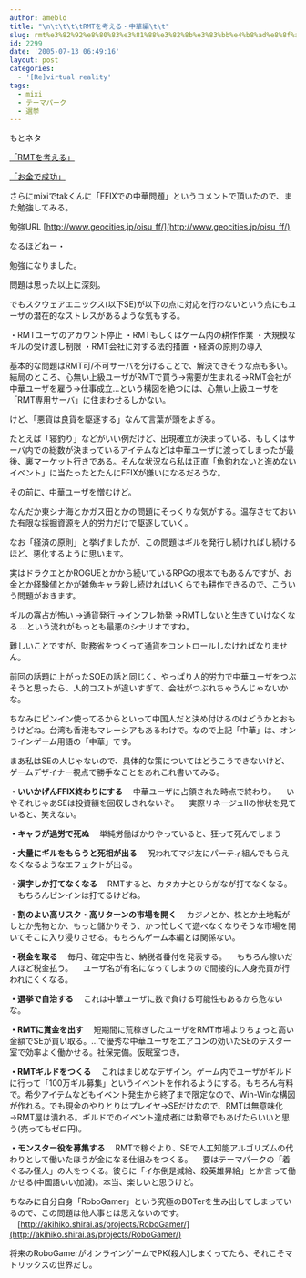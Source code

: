 ```yaml
---
author: ameblo
title: "\n\t\t\t\tRMTを考える・中華編\t\t"
slug: rmt%e3%82%92%e8%80%83%e3%81%88%e3%82%8b%e3%83%bb%e4%b8%ad%e8%8f%af%e7%b7%a8
id: 2299
date: '2005-07-13 06:49:16'
layout: post
categories:
  - '[Re]virtual reality'
tags:
  - mixi
  - テーマパーク
  - 選挙
---
```


もとネタ

[「RMTを考える」](http://ameblo.jp/akihiko/entry-10002759280.html)

[「お金で成功」](http://ameblo.jp/akihiko/entry-10002778038.html)

[](http://mixi.jp/view_diary.pl?id=25585852&owner_id=21545)さらにmixiでtakくんに「FFIXでの中華問題」というコメントで頂いたので、また勉強してみる。

勉強URL [http://www.geocities.jp/oisu_ff/](http://www.geocities.jp/oisu_ff/)

なるほどねー・

勉強になりました。

問題は思った以上に深刻。

でもスクウェアエニックス(以下SE)が以下の点に対応を行わないという点にもユーザの潜在的なストレスがあるような気もする。

・RMTユーザのアカウント停止 ・RMTもしくはゲーム内の耕作作業 ・大規模なギルの受け渡し制限 ・RMT会社に対する法的措置 ・経済の原則の導入

基本的な問題はRMT可/不可サーバを分けることで、解決できそうな点も多い。結局のところ、心無い上級ユーザがRMTで買う→需要が生まれる→RMT会社が中華ユーザを雇う→仕事成立…という構図を絶つには、心無い上級ユーザを「RMT専用サーバ」に住まわせるしかない。

けど、「悪貨は良貨を駆逐する」なんて言葉が頭をよぎる。

たとえば「寝釣り」などがいい例だけど、出現確立が決まっている、もしくはサーバ内での総数が決まっているアイテムなどは中華ユーザに渡ってしまったが最後、裏マーケット行きである。そんな状況なら私は正直「魚釣れないと進めないイベント」に当たったとたんにFFIXが嫌いになるだろうな。

その前に、中華ユーザを憎むけど。

なんだか東シナ海とかガス田とかの問題にそっくりな気がする。温存させておいた有限な採掘資源を人的労力だけで駆逐していく。

なお「経済の原則」と挙げましたが、この問題はギルを発行し続ければし続けるほど、悪化するように思います。

実はドラクエとかROGUEとかから続いているRPGの根本でもあるんですが、お金とか経験値とかが雑魚キャラ殺し続ければいくらでも耕作できるので、こういう問題がおきます。

ギルの寡占が怖い →通貨発行 →インフレ勃発 →RMTしないと生きていけなくなる …という流れがもっとも最悪のシナリオですね。

難しいことですが、財務省をつくって通貨をコントロールしなければなりません。

前回の話題に上がったSOEの話と同じく、やっぱり人的労力で中華ユーザをつぶそうと思ったら、人的コストが違いすぎて、会社がつぶれちゃうんじゃないかな。

ちなみにピンイン使ってるからといって中国人だと決め付けるのはどうかとおもうけどね。台湾も香港もマレーシアもあるわけで。なので上記「中華」は、オンラインゲーム用語の「中華」です。

まあ私はSEの人じゃないので、具体的な策についてはどうこうできないけど、ゲームデザイナー視点で勝手なことをあれこれ書いてみる。

**・いいかげんFFIX終わりにする** 　中華ユーザに占領された時点で終わり。 　いやそれじゃあSEは投資額を回収しきれないぞ。 　実際リネージュIIの惨状を見ていると、笑えない。

**・キャラが過労で死ぬ** 　単純労働ばかりやっていると、狂って死んでしまう

**・大量にギルをもらうと死相が出る** 　呪われてマジ友にパーティ組んでもらえなくなるようなエフェクトが出る。

**・漢字しか打てなくなる** 　RMTすると、カタカナとひらがなが打てなくなる。 　もちろんピンインは打てるけどね。

**・割のよい高リスク・高リターンの市場を開く** 　カジノとか、株とか土地転がしとか先物とか、もっと儲かりそう、かつ忙しくて遊べなくなりそうな市場を開いてそこに入り浸りさせる。もちろんゲーム本編とは関係ない。

**・税金を取る** 　毎月、確定申告と、納税者番付を発表する。 　もちろん稼いだ人ほど税金払う。 　ユーザ名が有名になってしまうので間接的に人身売買が行われにくくなる。

**・選挙で自治する** 　これは中華ユーザに数で負ける可能性もあるから危ないな。

**・RMTに賞金を出す** 　短期間に荒稼ぎしたユーザをRMT市場よりちょっと高い金額でSEが買い取る。…で優秀な中華ユーザをエアコンの効いたSEのテスター室で効率よく働かせる。社保完備。仮眠室つき。

**・RMTギルドをつくる** 　これはまじめなデザイン。ゲーム内でユーザがギルドに行って「100万ギル募集」というイベントを作れるようにする。もちろん有料で。希少アイテムなどもイベント発生から終了まで限定なので、Win-Winな構図が作れる。でも現金のやりとりはプレイヤ→SEだけなので、RMTは無意味化→RMT屋は潰れる。ギルドでのイベント達成者には勲章でもあげたらいいと思う(売ってもゼロ円)。

**・モンスター役を募集する** 　RMTで稼ぐより、SEで人工知能アルゴリズムの代わりとして働いたほうが金になる仕組みをつくる。 　要はテーマパークの「着ぐるみ怪人」の人をつくる。彼らに「イ尓倒是減給、殺英雄昇給」とか言って働かせる(中国語いい加減)。本当、楽しいと思うけど。

ちなみに自分自身「RoboGamer」という究極のBOTerを生み出してしまっているので、この問題は他人事とは思えないのです。 　[http://akihiko.shirai.as/projects/RoboGamer/](http://akihiko.shirai.as/projects/RoboGamer/)

将来のRoboGamerがオンラインゲームでPK(殺人)しまくってたら、それこそマトリックスの世界だし。